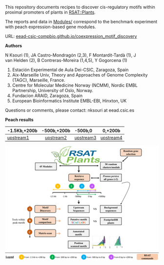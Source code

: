 
This repository documents recipes to discover cis-regulatory motifs within proximal promoters of plants in [RSAT::Plants](http://rsat.eead.csic.es/plants). 

The reports and data in [Modules/](./Modules/) correspond to the benchmark experiment with peach expression-based gene modules.

URL: [eead-csic-compbio.github.io/coexpression_motif_discovery](https://eead-csic-compbio.github.io/coexpression_motif_discovery)

**Authors**

N Ksouri (1), JA Castro-Mondragón (2,3), F Montardit-Tardà (1), J van Helden (2), B Contreras-Moreira (1,4,5), Y Gogorcena (1)

1. Estación Experimental de Aula Dei-CSIC, Zaragoza, Spain
2. Aix-Marseille Univ, Theory and Approaches of Genome Complexity (TAGC), Marseille, France.
3. Centre for Molecular Medicine Norway (NCMM), Nordic EMBL Partnership, University of Oslo, Norway.
4. Fundacion ARAID, Zaragoza, Spain
5. European Bioinformatics Institute EMBL-EBI, Hinxton, UK

Questions or comments, please contact: nksouri at eead.csic.es

**Peach results**

|-1.5Kb,+200b|-500b,+200b|-500b,0|0,+200b|
|:---------|:--------:|:---------|:--------:|
|[upstream1](./docs/upstream1.html) | [upstream2](./docs/upstream2.html)| [upstream3](./docs/upstream3.html) | [upstream4](./docs/upstream4.html)| 



![**Legend.** Summary](./docs/home_image.jpg)

